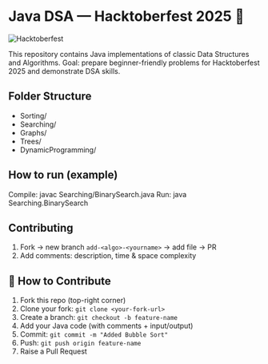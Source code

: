 # Java DSA — Hacktoberfest 2025 🚀

![Hacktoberfest](https://img.shields.io/badge/Hacktoberfest-2025-blueviolet)

This repository contains Java implementations of classic Data Structures and Algorithms.
Goal: prepare beginner-friendly problems for Hacktoberfest 2025 and demonstrate DSA skills.

## Folder Structure
- Sorting/
- Searching/
- Graphs/
- Trees/
- DynamicProgramming/

## How to run (example)
Compile:
javac Searching/BinarySearch.java
Run:
java Searching.BinarySearch

## Contributing
1. Fork → new branch `add-<algo>-<yourname>` → add file → PR
2. Add comments: description, time & space complexity

## 🚀 How to Contribute

1. Fork this repo (top-right corner)
2. Clone your fork: `git clone <your-fork-url>`
3. Create a branch: `git checkout -b feature-name`
4. Add your Java code (with comments + input/output)
5. Commit: `git commit -m "Added Bubble Sort"`
6. Push: `git push origin feature-name`
7. Raise a Pull Request

